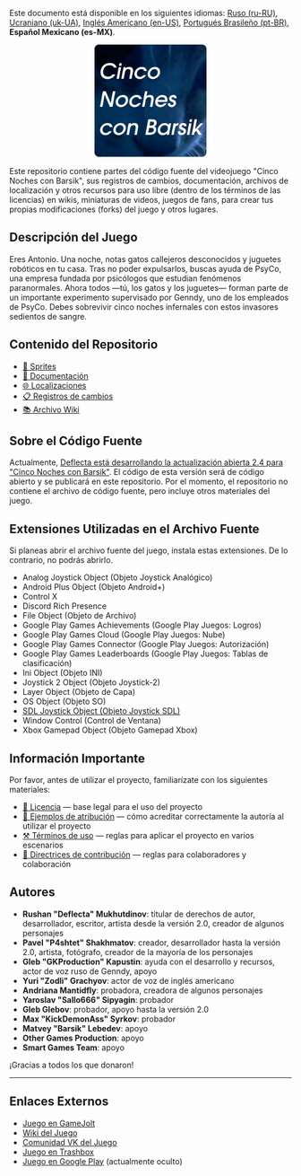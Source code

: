 Este documento está disponible en los siguientes idiomas: [Ruso (ru-RU)](/docs/README_ru-RU.md), [Ucraniano (uk-UA)](/docs/README_uk-UA.md), [Inglés Americano (en-US)](/README.md), [Portugués Brasileño (pt-BR)](/docs/README_pt-BR.md), **Español Mexicano (es-MX)**.

<p align="center">
  <img src="/sprites/repo_icon_es-MX.png" alt="Icono del repositorio con el texto “Cinco noches con Barsik”" width="200" />
</p>

Este repositorio contiene partes del código fuente del videojuego "Cinco Noches con Barsik", sus registros de cambios, documentación, archivos de localización y otros recursos para uso libre (dentro de los términos de las licencias) en wikis, miniaturas de videos, juegos de fans, para crear tus propias modificaciones (forks) del juego y otros lugares.

## Descripción del Juego

Eres Antonio. Una noche, notas gatos callejeros desconocidos y juguetes robóticos en tu casa. Tras no poder expulsarlos, buscas ayuda de PsyCo, una empresa fundada por psicólogos que estudian fenómenos paranormales. Ahora todos —tú, los gatos y los juguetes— forman parte de un importante experimento supervisado por Genndy, uno de los empleados de PsyCo. Debes sobrevivir cinco noches infernales con estos invasores sedientos de sangre.

## Contenido del Repositorio

* [👾 Sprites](/sprites/)
* [📖 Documentación](/docs/)
* [🌐 Localizaciones](/langs/)
* [📋 Registros de cambios](/changelogs/)
* [📚 Archivo Wiki](/wiki/)

## Sobre el Código Fuente

Actualmente, [Deflecta está desarrollando la actualización abierta 2.4 para "Cinco Noches con Barsik"](https://github.com/RushanM/Five-Nights-with-Barsik/issues/2). El código de esta versión será de código abierto y se publicará en este repositorio. Por el momento, el repositorio no contiene el archivo de código fuente, pero incluye otros materiales del juego.

## Extensiones Utilizadas en el Archivo Fuente

Si planeas abrir el archivo fuente del juego, instala estas extensiones. De lo contrario, no podrás abrirlo.

* Analog Joystick Object (Objeto Joystick Analógico)
* Android Plus Object (Objeto Android+)
* Control X
* Discord Rich Presence
* File Object (Objeto de Archivo)
* Google Play Games Achievements (Google Play Juegos: Logros)
* Google Play Games Cloud (Google Play Juegos: Nube)
* Google Play Games Connector (Google Play Juegos: Autorización)
* Google Play Games Leaderboards (Google Play Juegos: Tablas de clasificación)
* Ini Object (Objeto INI)
* Joystick 2 Object (Objeto Joystick-2)
* Layer Object (Objeto de Capa)
* OS Object (Objeto SO)
* [SDL Joystick Object (Objeto Joystick SDL)](https://gitlab.com/PiKeyAr/SDLJoystick/-/releases)
* Window Control (Control de Ventana)
* Xbox Gamepad Object (Objeto Gamepad Xbox)

## Información Importante

Por favor, antes de utilizar el proyecto, familiarízate con los siguientes materiales:

* [📜 Licencia](/docs/LICENSE_es-MX.md) — base legal para el uso del proyecto
* [👤 Ejemplos de atribución](/docs/ATTRIBUTION_es-MX.md) — cómo acreditar correctamente la autoría al utilizar el proyecto
* [⚒️ Términos de uso](/docs/TERMS_OF_USE_es-MX.md) — reglas para aplicar el proyecto en varios escenarios
* [🤝 Directrices de contribución](/docs/CONTRIBUTING_es-MX.md) — reglas para colaboradores y colaboración

## Autores

* **Rushan "Deflecta" Mukhutdinov**: titular de derechos de autor, desarrollador, escritor, artista desde la versión 2.0, creador de algunos personajes
* **Pavel "P4shtet" Shakhmatov**: creador, desarrollador hasta la versión 2.0, artista, fotógrafo, creador de la mayoría de los personajes
* **Gleb "GKProduction" Kapustin**: ayuda con el desarrollo y recursos, actor de voz ruso de Genndy, apoyo
* **Yuri "Zodli" Grachyov**: actor de voz de inglés americano
* **Andriana Mantidfly**: probadora, creadora de algunos personajes
* **Yaroslav "Sallo666" Sipyagin**: probador
* **Gleb Glebov**: probador, apoyo hasta la versión 2.0
* **Max "KickDemonAss" Syrkov**: probador
* **Matvey "Barsik" Lebedev**: apoyo
* **Other Games Production**: apoyo
* **Smart Games Team**: apoyo

¡Gracias a todos los que donaron!

---

## Enlaces Externos

* [Juego en GameJolt](https://gamejolt.com/games/fnwb/653514)
* [Wiki del Juego](https://five-nights-with-barsik.fandom.com/ru/wiki/Вики_серий_«Одна_ночь_с_Котей»_и_«Пять_ночей_с_Барсиком»)
* [Comunidad VK del Juego](https://vk.com/fivenightswithbarsik)
* [Juego en Trashbox](https://trashbox.ru/link/pyat-nochej-u-barsika-android)
* [Juego en Google Play](https://play.google.com/store/apps/details?id=ru.deflecta.fnwb) (actualmente oculto)

